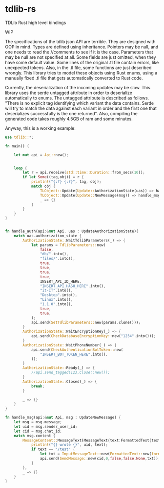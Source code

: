 # tdlib-rs
TDLib Rust high level bindings

WIP

The specifications of the tdlib json API are terrible. They are designed with OOP in mind. Types are defined using inheritance. Pointers may be null, and one needs to read the //comments to see if it is the case. Parameters that may be null are not specified at all. Some fields are just omitted, when they have some default value. Some lines of the original .tl file contain errors, like unexpected tokens. Also, in the .tl file, some functions are just described wrongly. This library tries to model these objects using Rust enums, using a manually fixed .tl file that gets automatically converted to Rust code.

Currently, the deserialization of the incoming updates may be slow. This library uses the serde untagged attribute in order to deserialize automatically to enums. The untagged attribute is described as follows. "There is no explicit tag identifying which variant the data contains. Serde will try to match the data against each variant in order and the first one that deserializes successfully is the one returned". Also, compiling the generated code takes roughly 4.5GB of ram and some minutes.

Anyway, this is a working example:

```rust
use tdlib::*;

fn main() {

    let mut api = Api::new();


    loop {
        let r = api.receive(std::time::Duration::from_secs(10));
        if let Some((tag,obj)) = r {
            println!("{:?} {:?}", tag, obj);
            match obj {
                TLObject::Update(Update::AuthorizationState(uas)) => handle_auth(&mut api, uas),
                TLObject::Update(Update::NewMessage(msg)) => handle_msg(&mut api, msg),
                _ => {}
            }
        }
    }
}


fn handle_auth(api:&mut Api, uas : UpdateAuthorizationState){
    match uas.authorization_state {
        AuthorizationState::WaitTdlibParameters(_) => {
            let params = TdlibParameters::new(
                false,
                "db/".into(),
                "files/".into(),
                true,
                true,
                true,
                true,
                INSERT_API_ID_HERE,
                "INSERT_API_HASH_HERE".into(),
                "it-IT".into(),
                "Desktop".into(),
                "Linux".into(),
                "1.1.0".into(),
                true,
                true,
            );
            api.send(SetTdlibParameters::new(params.clone()));
        }
        AuthorizationState::WaitEncryptionKey(_) => {
            api.send(CheckDatabaseEncryptionKey::new("1234".into()));
        }
        AuthorizationState::WaitPhoneNumber(_) => {
            api.send(CheckAuthenticationBotToken::new(
                "INSERT_BOT_TOKEN_HERE".into(),
            ));
        }
        AuthorizationState::Ready(_) => {
            //api.send_tagged(123,Close::new());
        }
        AuthorizationState::Closed(_) => {
            break;
        }

        _ => {}
    }
}

fn handle_msg(api:&mut Api, msg : UpdateNewMessage) {
    let msg = msg.message;
    let uid = msg.sender_user_id;
    let cid = msg.chat_id;
    match msg.content {
        MessageContent::MessageText(MessageText{text:FormattedText{text,..},..}) => {
            println!("{} wrote {}", uid, text);
            if text == "/test" {
                let txt = InputMessageText::new(FormattedText::new(format!("hello!"),vec![]),false,true);
                api.send(SendMessage::new(cid,0,false,false,None,txt));
            }
        },
        _ => {}
    }
}
```
